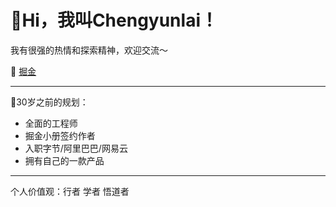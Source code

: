 # 👋Hi，我叫Chengyunlai！

我有很强的热情和探索精神，欢迎交流～

🌱 [掘金](https://juejin.cn/user/391873608037390)

---
🔭30岁之前的规划：
-  全面的工程师
-  掘金小册签约作者
-  入职字节/阿里巴巴/网易云
-  拥有自己的一款产品
---
个人价值观：行者 学者 悟道者
